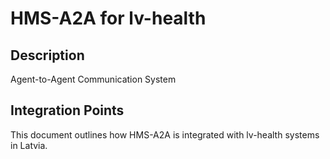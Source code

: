 # HMS-A2A for lv-health

## Description

Agent-to-Agent Communication System

## Integration Points

This document outlines how HMS-A2A is integrated with lv-health systems in Latvia.

